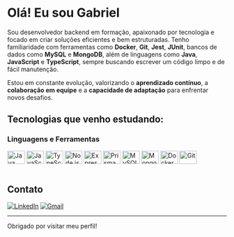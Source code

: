 # Olá! Eu sou Gabriel

Sou desenvolvedor backend em formação, apaixonado por tecnologia e focado em criar soluções eficientes e bem estruturadas. Tenho familiaridade com ferramentas como **Docker**, **Git**, **Jest**, **JUnit**, bancos de dados como **MySQL** e **MongoDB**, além de linguagens como **Java**, **JavaScript** e **TypeScript**, sempre buscando escrever um código limpo e de fácil manutenção.

Estou em constante evolução, valorizando o **aprendizado contínuo**, a **colaboração em equipe** e a **capacidade de adaptação** para enfrentar novos desafios.

## Tecnologias que venho estudando:

### Linguagens e Ferramentas
<div style="display: inline_block">
  <img align="center" alt="Java" height="30" width="40" src="https://cdn.jsdelivr.net/gh/devicons/devicon/icons/java/java-original.svg" />
  <img align="center" alt="JavaScript" height="30" width="40" src="https://cdn.jsdelivr.net/gh/devicons/devicon/icons/javascript/javascript-original.svg" />
  <img align="center" alt="TypeScript" height="30" width="40" src="https://cdn.jsdelivr.net/gh/devicons/devicon/icons/typescript/typescript-original.svg" />
  <img align="center" alt="Node.js" height="30" width="40" src="https://cdn.jsdelivr.net/gh/devicons/devicon/icons/nodejs/nodejs-original.svg" />
  <img align="center" alt="Express" height="30" width="40" src="https://cdn.jsdelivr.net/gh/devicons/devicon/icons/express/express-original.svg" />
  <img align="center" alt="Prisma" height="30" width="40" src="https://cdn.jsdelivr.net/gh/devicons/devicon/icons/prisma/prisma-original.svg" />
  <img align="center" alt="MySQL" height="30" width="40" src="https://cdn.jsdelivr.net/gh/devicons/devicon/icons/mysql/mysql-original.svg" />
  <img align="center" alt="MongoDB" height="30" width="40" src="https://cdn.jsdelivr.net/gh/devicons/devicon/icons/mongodb/mongodb-original.svg" />
  <img align="center" alt="Docker" height="30" width="40" src="https://cdn.jsdelivr.net/gh/devicons/devicon/icons/docker/docker-original.svg" />
  <img align="center" alt="Git" height="30" width="40" src="https://cdn.jsdelivr.net/gh/devicons/devicon/icons/git/git-original.svg" />
</div>

<br />

## Contato

[![LinkedIn](https://img.shields.io/badge/LinkedIn-blue?style=for-the-badge&logo=linkedin&logoColor=white)](https://www.linkedin.com/in/gabriel-de-souza-vaz-140867219)
[![Gmail](https://img.shields.io/badge/Gmail-red?style=for-the-badge&logo=gmail&logoColor=white)](mailto:gabrielgaasouzaofs@gmail.com)

---

Obrigado por visitar meu perfil!